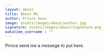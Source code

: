 ```yaml
---
layout: about
title: About Me
author: Prince Konu
image: assets/images/about/author.jpg
signature: assets/images/about/signature.png
wakatime_username : ""
---
```


Prince send me a messege to put here.